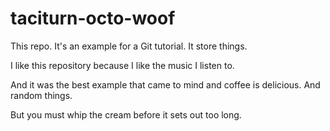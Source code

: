 # taciturn-octo-woof
This repo.  It's an example for a Git tutorial.  It store things.

I like this repository because I like the music I listen to.

And it was the best example that came to mind and coffee is delicious.  And random things.

But you must whip the cream before it sets out too long.
